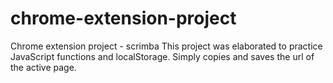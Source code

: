 # chrome-extension-project
 Chrome extension project - scrimba
This project was elaborated to practice JavaScript functions and localStorage.
Simply copies and saves the url of the active page.
